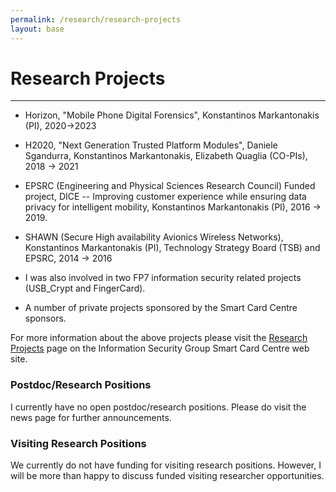 ```yaml
---
permalink: /research/research-projects
layout: base
---
```


# Research Projects
---

-   Horizon, "Mobile Phone Digital Forensics", Konstantinos Markantonakis (PI), 2020→2023
-   H2020, "Next Generation Trusted Platform Modules", Daniele Sgandurra, Konstantinos Markantonakis, Elizabeth Quaglia (CO-PIs), 2018 → 2021
-   EPSRC (Engineering and Physical Sciences Research Council) Funded project, DICE -- Improving customer experience while ensuring data privacy for intelligent mobility, Konstantinos Markantonakis (PI), 2016 → 2019.

-   SHAWN (Secure High availability Avionics Wireless Networks), Konstantinos Markantonakis (PI), Technology Strategy Board (TSB) and EPSRC, 2014 → 2016
-   I was also involved in two FP7 information security related projects (USB_Crypt and FingerCard).
-   A number of private projects sponsored by the Smart Card Centre sponsors.

For more information about the above projects please visit the [Research Projects](http://scc.rhul.ac.uk/research-projects/) page on the Information Security Group Smart Card Centre web site.

### Postdoc/Research Positions

I currently have no open postdoc/research positions. Please do visit the news page for further announcements.

### Visiting Research Positions

We currently do not have funding for visiting research positions. However, I will be more than happy to discuss funded visiting researcher opportunities.